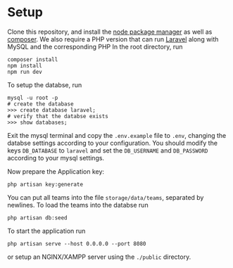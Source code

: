 # Setup

Clone this repository, and install the [node package manager](http://npmjs.com/) as well as [composer](https://getcomposer.org/). 
We also require a PHP version that can run [Laravel](https://laravel.com/) along with MySQL and the corresponding PHP 
In the root directory, run
```
composer install
npm install
npm run dev
```

To setup the databse, run
```
mysql -u root -p
# create the database 
>>> create database laravel;
# verify that the databse exists
>>> show databases;
```
Exit the mysql terminal and copy the `.env.example` file to `.env`, changing the databse settings according to your configuration. You should modify the keys `DB_DATABASE` to `laravel` and set the `DB_USERNAME` and `DB_PASSWORD` according to your mysql settings.

Now prepare the Application key:
```
php artisan key:generate
```

You can put all teams into the file `storage/data/teams`, separated by newlines. To load the teams into the databse run 
```
php artisan db:seed
```

To start the application run
```
php artisan serve --host 0.0.0.0 --port 8080
```
or setup an NGINX/XAMPP server using the `./public` directory.

